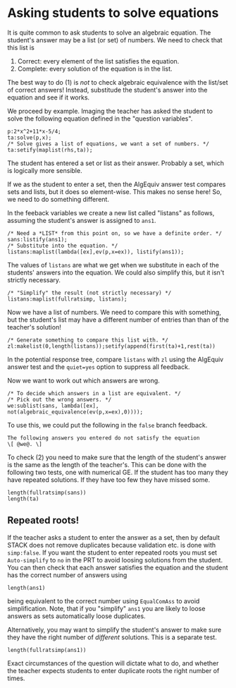 # Asking students to solve equations

It is quite common to ask students to solve an algebraic equation.  The student's answer may be a list (or set) of numbers.  We need to check that this list is

1. Correct: every element of the list satisfies the equation.
2. Complete: every solution of the equation is in the list.

The best way to do (1) is *not* to check algebraic equivalence with the list/set of correct answers!  Instead, substitude the student's answer into the equation and see if it works.

We proceed by example.  Imaging the teacher has asked the student to solve the following equation defined in the "question variables".


    p:2*x^2+11*x-5/4;
    ta:solve(p,x);
    /* Solve gives a list of equations, we want a set of numbers. */
    ta:setify(maplist(rhs,ta));

The student has entered a set or list as their answer.  Probably a set, which is logically more sensible.

If we as the student to enter a set, then the AlgEquiv answer test compares sets and lists, but it does so element-wise.  This makes no sense here!  So, we need to do something different.

In the feeback variables we create a new list called "listans" as follows, assuming the student's answer is assigned to `ans1`.

    /* Need a *LIST* from this point on, so we have a definite order. */
    sans:listify(ans1);
    /* Substitute into the equation. */
    listans:maplist(lambda([ex],ev(p,x=ex)), listify(ans1));

The values of `listans` are what we get when we substitute in each of the students' answers into the equation.   We could also simplify this, but it isn't strictly necessary.

    /* "Simplify" the result (not strictly necessary) */
    listans:maplist(fullratsimp, listans);

Now we have a list of numbers.  We need to compare this with something, but the student's list may have a different number of entries than than of the teacher's solution!

    /* Generate something to compare this list with. */
    zl:makelist(0,length(listans));setify(append(first(ta)+1,rest(ta))

In the potential response tree, compare `listans` with `zl` using the AlgEquiv answer test and the `quiet=yes` option to suppress all feedback.

Now we want to work out which answers are wrong.

    /* To decide which answers in a list are equivalent. */
    /* Pick out the wrong answers. */
    we:sublist(sans, lambda([ex], not(algebraic_equivalence(ev(p,x=ex),0))));

To use this, we could put the following in the `false` branch feedback.

    The following answers you entered do not satisfy the equation 
    \[ @we@. \]

To check (2) you need to make sure that the length of the student's answer is the same as the length of the teacher's.  This can be done with the following two tests, one with numerical GE.  If the student has too many they have repeated solutions.  If they have too few they have missed some.   

    length(fullratsimp(sans))
    length(ta)

## Repeated roots!

If the teacher asks a student to enter the answer as a set, then by default STACK does not remove duplicates because validation etc. is done with `simp:false`.  If you want the student to enter repeated roots you must set `Auto-simplify` to `no` in the PRT to avoid loosing solutions from the student.  You can then check that each answer satisfies the equation and the student has the correct number of answers using

    length(ans1)

being equivalent to the correct number using `EqualComAss` to avoid simplification.  Note, that if you "simplify" `ans1` you are likely to loose answers as sets automatically loose duplicates. 

Alternatively, you may want to simplify the student's answer to make sure they have the right number of *different* solutions.  This is a separate test.

    length(fullratsimp(ans1)) 

Exact circumstances of the question will dictate what to do, and whether the teacher expects students to enter duplicate roots the right number of times.


    
